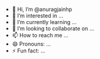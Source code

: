 - 👋 Hi, I’m @anuragjainhp
- 👀 I’m interested in ...
- 🌱 I’m currently learning ...
- 💞️ I’m looking to collaborate on ...
- 📫 How to reach me ...
- 😄 Pronouns: ...
- ⚡ Fun fact: ...

<!---
anuragjainhp/anuragjainhp is a ✨ special ✨ repository because its `README.md` (this file) appears on your GitHub profile.
You can click the Preview link to take a look at your changes.
--->
